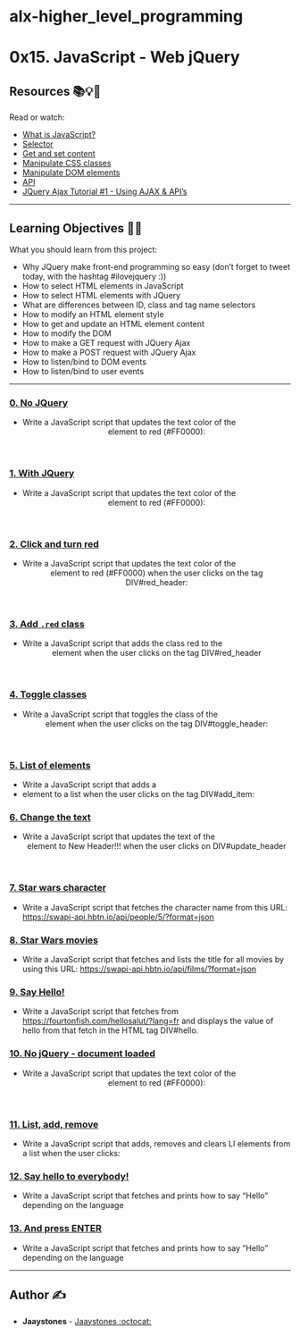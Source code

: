 # alx-higher_level_programming
# 0x15. JavaScript - Web jQuery

## Resources :books::bulb::rocket:
Read or watch:
* [What is JavaScript?](https://developer.mozilla.org/en-US/docs/Learn/JavaScript/First_steps/What_is_JavaScript)
* [Selector](https://jquery-tutorial.net/selectors/using-elements-ids-and-classes)
* [Get and set content](https://intranet.hbtn.io/rltoken/JAC2vdSj1pbH6y_9OwQrAw)
* [Manipulate CSS classes](https://jquery-tutorial.net/dom-manipulation/getting-and-setting-css-classes/)
* [Manipulate DOM elements](https://jquery-tutorial.net/dom-manipulation/the-append-and-prepend-methods/)
* [API](https://oscarotero.com/jquery/)
* [JQuery Ajax Tutorial #1 - Using AJAX & API’s](https://www.youtube.com/watch?v=fEYx8dQr_cQ)

---
## Learning Objectives :man_technologist:
What you should learn from this project:

* Why JQuery make front-end programming so easy (don’t forget to tweet today, with the hashtag #ilovejquery :))
* How to select HTML elements in JavaScript
* How to select HTML elements with JQuery
* What are differences between ID, class and tag name selectors
* How to modify an HTML element style
* How to get and update an HTML element content
* How to modify the DOM
* How to make a GET request with JQuery Ajax
* How to make a POST request with JQuery Ajax
* How to listen/bind to DOM events
* How to listen/bind to user events

---

### [0. No JQuery](./0-script.js)
* Write a JavaScript script that updates the text color of the <header> element to red (#FF0000):


### [1. With JQuery](./1-script.js)
* Write a JavaScript script that updates the text color of the <header>  element to red (#FF0000):


### [2. Click and turn red](./2-script.js)
* Write a JavaScript script that updates the text color of the  <header> element to red (#FF0000) when the user clicks on the tag DIV#red_header:


### [3. Add `.red` class](./3-script.js)
* Write a JavaScript script that adds the class red to the <header> element  when the user clicks on the tag DIV#red_header


### [4. Toggle classes](./4-script.js)
* Write a JavaScript script that toggles the class of the <header> element  when the user clicks on the tag DIV#toggle_header:


### [5. List of elements](./5-script.js)
* Write a JavaScript script that adds a <li> element to a list when the user clicks on the tag DIV#add_item:


### [6. Change the text](./6-script.js)
* Write a JavaScript script that updates the text of the <header> element  to New Header!!! when the user clicks on DIV#update_header


### [7. Star wars character](./7-script.js)
* Write a JavaScript script that fetches the character name from this URL: https://swapi-api.hbtn.io/api/people/5/?format=json


### [8. Star Wars movies](./8-script.js)
* Write a JavaScript script that fetches and lists the title for all movies by using this URL: https://swapi-api.hbtn.io/api/films/?format=json


### [9. Say Hello!](./9-script.js)
* Write a JavaScript script that fetches from https://fourtonfish.com/hellosalut/?lang=fr and displays the value of hello from that fetch in the HTML tag DIV#hello.


### [10. No jQuery - document loaded](./100-script.js)
* Write a JavaScript script that updates the text color of the <header> element  to red (#FF0000):


### [11. List, add, remove](./101-script.js)
* Write a JavaScript script that adds, removes and clears LI elements from a list when the user clicks:


### [12. Say hello to everybody!](./102-script.js)
* Write a JavaScript script that fetches and prints how to say “Hello” depending on the language


### [13. And press ENTER](./103-script.js)
* Write a JavaScript script that fetches and prints how to say “Hello” depending on the language

---

## Author :writing_hand:
* **Jaaystones** - [Jaaystones :octocat:](https://github.com/Jaaystones)
